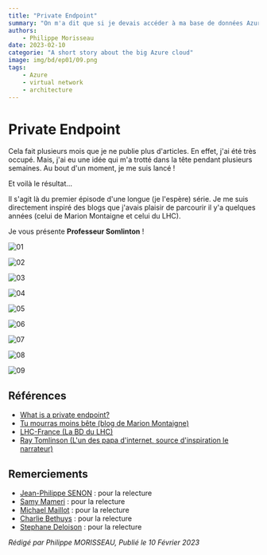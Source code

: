 ```yaml
---
title: "Private Endpoint"
summary: "On m'a dit que si je devais accéder à ma base de données Azure, je devais mettre en place un private endpoint. Mais qu'est-ce que c'est un private endpoint ?"
authors:
    - Philippe Morisseau
date: 2023-02-10
categorie: "A short story about the big Azure cloud"
image: img/bd/ep01/09.png
tags:
    - Azure
    - virtual network
    - architecture
---
```


# Private Endpoint

Cela fait plusieurs mois que je ne publie plus d'articles. En effet, j'ai été très occupé. Mais, j'ai eu une idée qui m'a trotté dans la tête pendant plusieurs semaines. Au bout d'un moment, je me suis lancé !

Et voilà le résultat…

Il s'agit là du premier épisode d'une longue (je l'espère) série. Je me suis directement inspiré des blogs que j'avais plaisir de parcourir il y'a quelques années (celui de Marion Montaigne et celui du LHC).

Je vous présente **Professeur Somlinton** ! 

![01](../../img/bd/ep01/01.png)

![02](../../img/bd/ep01/02.png)

![03](../../img/bd/ep01/03.png)

![04](../../img/bd/ep01/04.png)

![05](../../img/bd/ep01/05.png)

![06](../../img/bd/ep01/06.png)

![07](../../img/bd/ep01/07.png)

![08](../../img/bd/ep01/08.png)

![09](../../img/bd/ep01/09.png)

## Références

- [What is a private endpoint?](https://learn.microsoft.com/en-us/azure/private-link/private-endpoint-overview?WT.mc_id=AZ-MVP-5004832)
- [Tu mourras moins bête (blog de Marion Montaigne)](http://tumourrasmoinsbete.blogspot.com/)
- [LHC-France (La BD du LHC)](https://www.lhc-france.fr/spip.php?article689)
- [Ray Tomlinson (L'un des papa d'internet, source d'inspiration le narrateur)](https://fr.wikipedia.org/wiki/Ray_Tomlinson)

## Remerciements

- [Jean-Philippe SENON](https://www.linkedin.com/in/jeanphilippesenon/) : pour la relecture
- [Samy Mameri](https://www.linkedin.com/in/samy-mameri-60649079/) : pour la relecture
- [Michael Maillot](https://twitter.com/michael_maillot) : pour la relecture
- [Charlie Bethuys](https://www.linkedin.com/in/charlie-bethuys/) : pour la relecture
- [Stephane Deloison](https://www.linkedin.com/in/stephane-deloison-6230bb11/) : pour la relecture

_Rédigé par Philippe MORISSEAU, Publié le 10 Février 2023_